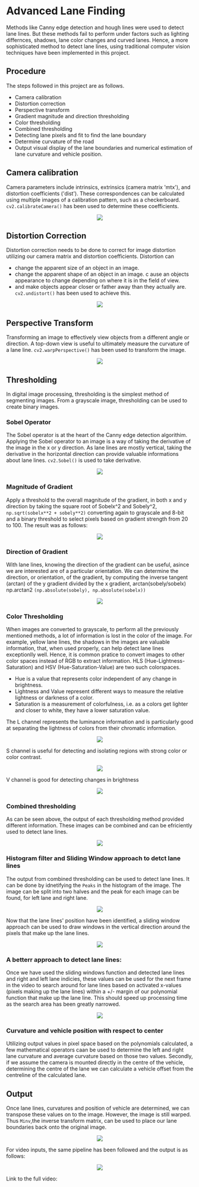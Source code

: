# Advanced Lane Finding

Methods like Canny edge detection and hough lines were used to detect lane lines. But these methods fail to perform under factors such as lighting differnces, shadows, lane color changes and curved lanes. Hence, a more sophisticated method to detect lane lines, using traditional computer vision techniques have been implemented in this project.

## Procedure
The steps followed in this project are as follows.
- Camera calibration
- Distortion correction
- Perspective transform
- Gradient magnitude and direction thresholding
- Color thresholding
- Combined thresholding
- Detecting lane pixels and fit to find the lane boundary
- Determine curvature of the road
- Output visual display of the lane boundaries and numerical estimation of lane curvature and vehicle position.

## Camera calibration
Camera parameters include intrinsics, extrinsics (camera matrix 'mtx'), and distortion coefficients ('dist'). These correspondences can be calculated using multiple images of a calibration pattern, such as a checkerboard. `cv2.calibrateCamera()` has been used to determine these coefficients.
<p align="center">
<img src="https://github.com/Badri-R-S/Advanced_Lane_Detection/blob/master/output/camera_calib.png"
</p>

## Distortion Correction
Distortion correction needs to be done to correct for image distortion utilizing our camera matrix and distortion coefficients. Distortion can 
- change the apparent size of an object in an image.
- change the apparent shape of an object in an image.
c ause an objects appearance to change depending on where it is in the field of view.
- and make objects appear closer or father away than they actually are.
`cv2.undistort()` has been used to achieve this.
<p align="center">
<img src="https://github.com/Badri-R-S/Advanced_Lane_Detection/blob/master/output/Undistorted_image.png"
</p>

## Perspective Transform
Transforming an image to effectively view objects from a different angle or direction. A top-down view is useful to ultimately measure the curvature of a lane line. `cv2.warpPerspective()` has been used to transform the image.
<p align="center">
<img src="https://github.com/Badri-R-S/Advanced_Lane_Detection/blob/master/output/Warped.png"
</p>

## Thresholding
In digital image processing, thresholding is the simplest method of segmenting images. From a grayscale image, thresholding can be used to create binary images.

### Sobel Operator 
The Sobel operator is at the heart of the Canny edge detection algorithim. Applying the Sobel operator to an image is a way of taking the derivative of the image in the x or y direction. As lane lines are mostly vertical, taking the derivative in the horizontal direction can provide valuable informations about lane lines. `cv2.Sobel()` is used to take derivative.
<p align="center">
<img src="https://github.com/Badri-R-S/Advanced_Lane_Detection/blob/master/output/Sobelx.png"
</p>

### Magnitude of Gradient
Apply a threshold to the overall magnitude of the gradient, in both x and y direction by taking the square root of Sobelx^2 and Sobely^2, `np.sqrt(sobelx**2 + sobely**2)` converting again to grayscale and 8-bit and a binary threshold to select pixels based on gradient strength from 20 to 100. The result was as follows:
<p align="center">
<img src="https://github.com/Badri-R-S/Advanced_Lane_Detection/blob/master/output/magnitude_of_gradient.png"
</p>

### Direction of Gradient
With lane lines, knowing the direction of the gradient can be useful, asince we are interested are of a particular orientation. We can determine the direction, or orientation, of the gradient, by computing the inverse tangent (arctan) of the y gradient divided by the x gradient, arctan(sobely/sobelx) np.arctan2 `(np.absolute(sobely), np.absolute(sobelx))`
<p align="center">
<img src="https://github.com/Badri-R-S/Advanced_Lane_Detection/blob/master/output/gradient_direction.png"
</p>

### Color Thresholding
When images are converted to grayscale, to perform all the previously mentioned methods, a lot of information is lost in the color of the image. For example, yellow lane lines, the shadows in the images are valuable information, that, when used properly, can help detect lane lines exceptionlly well. Hence, it is common pratice to convert images to other color spaces instead of RGB to extract information.
HLS (Hue-Lightness-Saturation) and HSV (Hue-Saturation-Value) are two such colorspaces.
- Hue is a value that represents color independent of any change in brightness.
- Lightness and Value represent different ways to measure the relative lightness or darkness of a color.
- Saturation is a measurement of colorfulness, i.e. as a colors get lighter and closer to white, they have a lower saturation value.

The L channel represents the luminance information and is particularly good at separating the lightness of colors from their chromatic information. 
<p align="center">
<img src="https://github.com/Badri-R-S/Advanced_Lane_Detection/blob/master/output/L_channel.png"
</p>

S channel is useful for detecting and isolating regions with strong color or color contrast.
<p align="center">
<img src="https://github.com/Badri-R-S/Advanced_Lane_Detection/blob/master/output/S_channel.png"
</p>

V channel is good for detecting changes in brightness 
<p align="center">
<img src="https://github.com/Badri-R-S/Advanced_Lane_Detection/blob/master/output/V_channel.png"
</p>

### Combined thresholding
As can be seen above, the output of each thresholding method provided different information. These images can be combined and can be efriciently used to detect lane lines.
<p align="center">
<img src="https://github.com/Badri-R-S/Advanced_Lane_Detection/blob/master/output/Combined_thresholding.png"
</p>

### Histogram filter and Sliding Window approach to detct lane lines
The output from combined thresholding can be used to detect lane lines. It can be done by idnetifying the `Peaks` in the histogram of the image.
The image can be split into two halves and the peak for each image can be found, for left lane and right lane.
<p align="center">
<img src="https://github.com/Badri-R-S/Advanced_Lane_Detection/blob/master/output/histogram.png"
</p>

Now that the lane lines' position have been identified, a sliding window approach can be used to draw windows in the vertical direction around the pixels that make up the lane lines.
<p align="center">
<img src="https://github.com/Badri-R-S/Advanced_Lane_Detection/blob/master/output/sliding_window_approach.png"
</p>

### A betterr approach to detect lane lines:
Once we have used the sliding windows function and detected lane lines and right and left lane indicies, these values can be used for the next frame in the video to search around for lane lines based on activated x-values (pixels making up the lane lines) within a +/- margin of our polynomial function that make up the lane line. This should speed up processing time as the search area has been greatly narrowed.
<p align="center">
<img src="https://github.com/Badri-R-S/Advanced_Lane_Detection/blob/master/output/search_from_prior.png"
</p>

### Curvature and vehicle position with respect to center
Utilizing output values in pixel space based on the polynomials calculated, a few mathematical operators caan be used to determine the left and right lane curvature and average curvature based on those two values. Secondly, if we assume the camera is mounted directly in the centre of the vehicle, determining the centre of the lane we can calculate a vehicle offset from the centreline of the calculated lane.

## Output
Once  lane lines, curvatures and position of vehicle are determined, we can transpose these values on to the image. However, the image is still warped. Thus  `Minv`,the inverse transform matrix, can be used to place our lane boundaries back onto the original image.
<p align="center">
<img src="https://github.com/Badri-R-S/Advanced_Lane_Detection/blob/master/output/Final.png"
</p>

For video inputs, the same pipeline has been followed and the output is as follows:
<p align="center">
<img src="https://github.com/Badri-R-S/Advanced_Lane_Detection/blob/master/output/video.gif"
</p>

Link to the full video: 